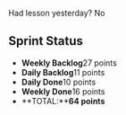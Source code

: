 Had lesson yesterday? No

## Sprint Status
-   **Weekly Backlog**27 points
-   **Daily Backlog**11 points
-   **Daily Done**10 points
-   **Weekly Done**16 points
-   **TOTAL:****64 points**